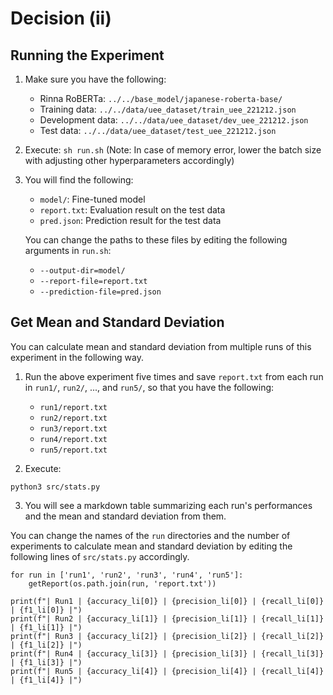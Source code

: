# Decision (ii)

## Running the Experiment

1. Make sure you have the following:
    - Rinna RoBERTa: `../../base_model/japanese-roberta-base/`
    - Training data: `../../data/uee_dataset/train_uee_221212.json`
    - Development data: `../../data/uee_dataset/dev_uee_221212.json`
    - Test data: `../../data/uee_dataset/test_uee_221212.json`
2. Execute: `sh run.sh` (Note: In case of memory error, lower the batch size with adjusting other hyperparameters accordingly)
3. You will find the following:
    - `model/`: Fine-tuned model
    - `report.txt`: Evaluation result on the test data
    - `pred.json`: Prediction result for the test data

    You can change the paths to these files
    by editing the following arguments in `run.sh`:
    - `--output-dir=model/`
    - `--report-file=report.txt`
    - `--prediction-file=pred.json`

## Get Mean and Standard Deviation

You can calculate mean and standard deviation
from multiple runs of this experiment in the following way.

1. Run the above experiment five times and save `report.txt`
from each run in `run1/`, `run2/`, ..., and `run5/`, so that
you have the following:

    - `run1/report.txt`
    - `run2/report.txt`
    - `run3/report.txt`
    - `run4/report.txt`
    - `run5/report.txt`

2. Execute:
```python3
python3 src/stats.py
```

3. You will see a markdown table summarizing each run's performances
and the mean and standard deviation from them.

You can change the names of the `run` directories and
the number of experiments to calculate mean and standard deviation
by editing the following lines of `src/stats.py` accordingly.

```python3
for run in ['run1', 'run2', 'run3', 'run4', 'run5']:
    getReport(os.path.join(run, 'report.txt'))
```

```python3
print(f"| Run1 | {accuracy_li[0]} | {precision_li[0]} | {recall_li[0]} | {f1_li[0]} |")
print(f"| Run2 | {accuracy_li[1]} | {precision_li[1]} | {recall_li[1]} | {f1_li[1]} |")
print(f"| Run3 | {accuracy_li[2]} | {precision_li[2]} | {recall_li[2]} | {f1_li[2]} |")
print(f"| Run4 | {accuracy_li[3]} | {precision_li[3]} | {recall_li[3]} | {f1_li[3]} |")
print(f"| Run5 | {accuracy_li[4]} | {precision_li[4]} | {recall_li[4]} | {f1_li[4]} |")
```
